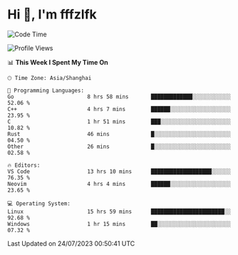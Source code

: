 # Hi 👋, I'm fffzlfk

<!--START_SECTION:waka-->
![Code Time](http://img.shields.io/badge/Code%20Time-330%20hrs%209%20mins-blue)

![Profile Views](http://img.shields.io/badge/Profile%20Views-0-blue)

📊 **This Week I Spent My Time On** 

```text
🕑︎ Time Zone: Asia/Shanghai

💬 Programming Languages: 
Go                       8 hrs 58 mins       █████████████░░░░░░░░░░░░   52.06 % 
C++                      4 hrs 7 mins        ██████░░░░░░░░░░░░░░░░░░░   23.95 % 
C                        1 hr 51 mins        ███░░░░░░░░░░░░░░░░░░░░░░   10.82 % 
Rust                     46 mins             █░░░░░░░░░░░░░░░░░░░░░░░░   04.50 % 
Other                    26 mins             █░░░░░░░░░░░░░░░░░░░░░░░░   02.58 % 

🔥 Editors: 
VS Code                  13 hrs 10 mins      ███████████████████░░░░░░   76.35 % 
Neovim                   4 hrs 4 mins        ██████░░░░░░░░░░░░░░░░░░░   23.65 % 

💻 Operating System: 
Linux                    15 hrs 59 mins      ███████████████████████░░   92.68 % 
Windows                  1 hr 15 mins        ██░░░░░░░░░░░░░░░░░░░░░░░   07.32 % 
```


 Last Updated on 24/07/2023 00:50:41 UTC
<!--END_SECTION:waka-->
